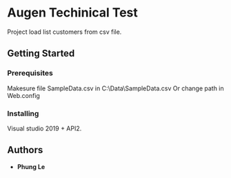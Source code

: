 # Augen Techinical Test

Project load list customers from csv file.

## Getting Started


### Prerequisites

Makesure file SampleData.csv in C:\Data\SampleData.csv
Or change path in Web.config

### Installing

Visual studio 2019 + API2.

## Authors

* **Phung Le**

